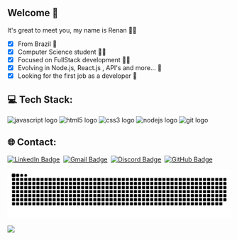 ## Welcome 🤙

It's great to meet you, my name is Renan 👋😄

- [x] From Brazil 📍
- [x] Computer Science student 👨‍🎓
- [x] Focused on FullStack development 👨‍💻 
- [x] Evolving in Node.js, React.js , API's and more... 🧠
- [x] Looking for the first job as a developer 🤞

## 💻 Tech Stack:
<span>
  <img src="https://cdn.jsdelivr.net/gh/devicons/devicon/icons/javascript/javascript-original.svg" height="40" width="52" alt="javascript logo"  />
  <img src="https://cdn.jsdelivr.net/gh/devicons/devicon/icons/html5/html5-original.svg" height="40" width="52" alt="html5 logo"  />
  <img src="https://cdn.jsdelivr.net/gh/devicons/devicon/icons/css3/css3-original.svg" height="40" width="52" alt="css3 logo"  />
  <img src="https://cdn.jsdelivr.net/gh/devicons/devicon/icons/nodejs/nodejs-original.svg" height="40" width="52" alt="nodejs logo"  />
  <img src="https://cdn.jsdelivr.net/gh/devicons/devicon/icons/git/git-original.svg" height="40" width="52" alt="git logo"  /> 
</span>

## 🌐 Contact:

<a href="https://www.linkedin.com/in/renyzeraa" target="_blank"><img src="https://img.shields.io/badge/LinkedIn-0077B5?style=flat&logo=linkedin&logoColor=white" alt="LinkedIn Badge" height="20"></a>&nbsp;
<a href="mailto:renansilvaytb@gmail.com" target="_blank"><img src="https://img.shields.io/badge/Gmail-D14836?style=flat&logo=gmail&logoColor=white" alt="Gmail Badge" height="20"></a>&nbsp;
<a href="#"><img src="https://img.shields.io/badge/Discord-%237289DA.svg?logo=discord&logoColor=white" title="renan_s#7826" alt="Discord Badge" height="20"></a>&nbsp;
<a href="https://www.github.com/renyzeraa" target="_blank"><img src="https://img.shields.io/badge/GitHub-100000?style=flat&logo=github&logoColor=white" alt="GitHub Badge" height="20"></a>&nbsp;

<div align="center">
  
  ![Snake animation](https://github.com/renyzeraa/renyzeraa/blob/output/github-contribution-grid-snake.svg)
</div>

<img align="left" src="https://profile-counter.glitch.me/renyzeraa/count.svg?"  />
